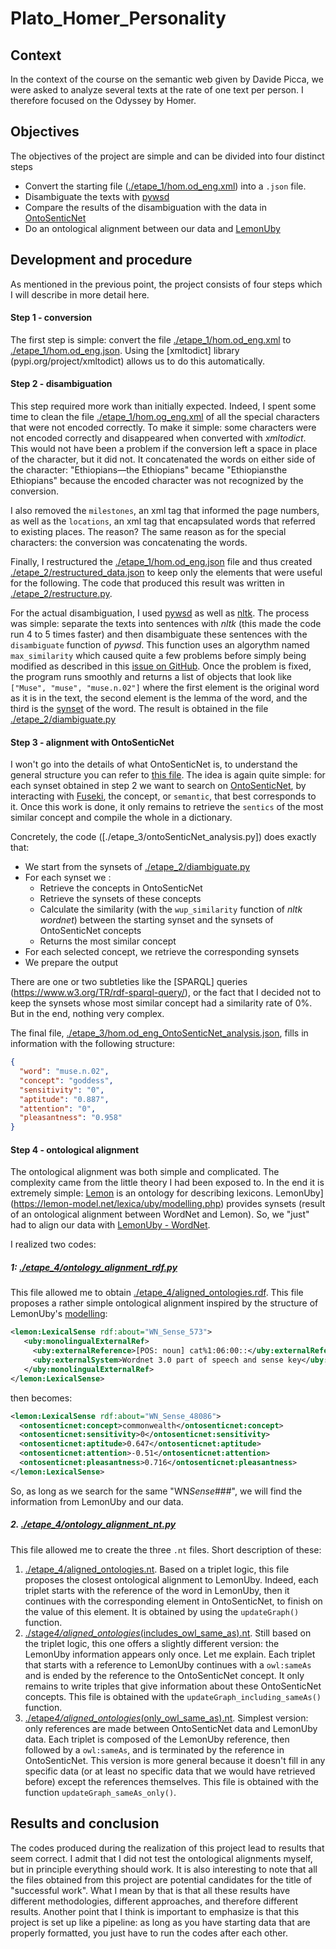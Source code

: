 ﻿# Plato_Homer_Personality

## Context

In the context of the course on the semantic web given by Davide Picca, we were asked to analyze several texts at the rate of one text per person. I therefore focused on the Odyssey by Homer.

## Objectives

The objectives of the project are simple and can be divided into four distinct steps

- Convert the starting file ([./etape_1/hom.od_eng.xml](./etape_1/hom.od_eng.xml)) into a `.json` file.
- Disambiguate the texts with [pywsd](https://github.com/alvations/pywsd)
- Compare the results of the disambiguation with the data in [OntoSenticNet](https://sentic.net/ontosenticnet.zip)
- Do an ontological alignment between our data and [LemonUby](https://lemon-model.net/lexica/uby/wn/wn.nt.gz)

## Development and procedure

As mentioned in the previous point, the project consists of four steps which I will describe in more detail here.

#### Step 1 - conversion

The first step is simple: convert the file [./etape_1/hom.od_eng.xml](./etape_1/hom.od_eng.xml) to [./etape_1/hom.od_eng.json](./etape_1/hom.od_eng.json). Using the [xmltodict] library (pypi.org/project/xmltodict) allows us to do this automatically.

#### Step 2 - disambiguation

This step required more work than initially expected. Indeed, I spent some time to clean the file [./etape_1/hom.og_eng.xml](./etape_1/hom.og_eng.xml) of all the special characters that were not encoded correctly. To make it simple: some characters were not encoded correctly and disappeared when converted with _xmltodict_. This would not have been a problem if the conversion left a space in place of the character, but it did not. It concatenated the words on either side of the character: "Ethiopians&mdash;the Ethiopians" became "Ethiopiansthe Ethiopians" because the encoded character was not recognized by the conversion.

I also removed the `milestones`, an xml tag that informed the page numbers, as well as the `locations`, an xml tag that encapsulated words that referred to existing places. The reason? The same reason as for the special characters: the conversion was concatenating the words.

Finally, I restructured the [./etape_1/hom.od_eng.json](./etape_1/hom.od_eng.json) file and thus created [./etape_2/restructured_data.json](./etape_2/restructured_data.json) to keep only the elements that were useful for the following. The code that produced this result was written in [./etape_2/restructure.py](./etape_2/restructure.py).

For the actual disambiguation, I used [pywsd](https://github.com/alvations/pywsd) as well as [nltk](https://www.nltk.org/). The process was simple: separate the texts into sentences with _nltk_ (this made the code run 4 to 5 times faster) and then disambiguate these sentences with the `disambiguate` function of _pywsd_. This function uses an algorythm named `max_similarity` which caused quite a few problems before simply being modified as described in this [issue on GitHub](https://github.com/alvations/pywsd/issues/59). Once the problem is fixed, the program runs smoothly and returns a list of objects that look like `["Muse", "muse", "muse.n.02"]` where the first element is the original word as it is in the text, the second element is the lemma of the word, and the third is the [synset](https://wordnet.princeton.edu/) of the word. The result is obtained in the file [./etape_2/diambiguate.py](./etape_2/diambiguate.py)

#### Step 3 - alignment with OntoSenticNet

I won't go into the details of what OntoSenticNet is, to understand the general structure you can refer to [this file](https://sentic.net/ontosenticnet.pdf). The idea is again quite simple: for each synset obtained in step 2 we want to search on [OntoSenticNet](https://sentic.net/ontosenticnet.zip), by interacting with [Fuseki](https://jena.apache.org/documentation/fuseki2/), the concept, or `semantic`, that best corresponds to it. Once this work is done, it only remains to retrieve the `sentics` of the most similar concept and compile the whole in a dictionary.

Concretely, the code ([./etape_3/ontoSenticNet_analysis.py]) does exactly that:

- We start from the synsets of [./etape_2/diambiguate.py](./etape_2/diambiguate.py)
- For each synset we :
  - Retrieve the concepts in OntoSenticNet
  - Retrieve the synsets of these concepts
  - Calculate the similarity (with the `wup_similarity` function of _nltk wordnet_) between the starting synset and the synsets of OntoSenticNet concepts
  - Returns the most similar concept
- For each selected concept, we retrieve the corresponding synsets
- We prepare the output

There are one or two subtleties like the [SPARQL] queries (https://www.w3.org/TR/rdf-sparql-query/), or the fact that I decided not to keep the synsets whose most similar concept had a similarity rate of 0%. But in the end, nothing very complex.

The final file, [./etape_3/hom.od_eng_OntoSenticNet_analysis.json](./etape_3/hom.od_eng_OntoSenticNet_analysis.json), fills in information with the following structure:

```json
{
  "word": "muse.n.02",
  "concept": "goddess",
  "sensitivity": "0",
  "aptitude": "0.887",
  "attention": "0",
  "pleasantness": "0.958"
}
```

#### Step 4 - ontological alignment

The ontological alignment was both simple and complicated. The complexity came from the little theory I had been exposed to. In the end it is extremely simple: [Lemon](https://lemon-model.net/index.php) is an ontology for describing lexicons. LemonUby](https://lemon-model.net/lexica/uby/modelling.php) provides synsets (result of an ontological alignment between WordNet and Lemon). So, we "just" had to align our data with [LemonUby - WordNet](https://lemon-model.net/lexica/uby/wn/wn.nt.gz).

I realized two codes:

##### 1: [./etape_4/ontology_alignment_rdf.py](./etape_4/ontology_alignment_rdf.py)

This file allowed me to obtain [./etape_4/aligned_ontologies.rdf](./etape_4/aligned_ontologies.rdf). This file proposes a rather simple ontological alignment inspired by the structure of LemonUby's [modelling](https://lemon-model.net/lexica/uby/modelling.php):

```xml
<lemon:LexicalSense rdf:about="WN_Sense_573">
   <uby:monolingualExternalRef>
     <uby:externalReference>[POS: noun] cat%1:06:00::</uby:externalReference>
     <uby:externalSystem>Wordnet 3.0 part of speech and sense key</uby:externalSystem>
   </uby:monolingualExternalRef>
</lemon:LexicalSense>
```

then becomes:

```xml
<lemon:LexicalSense rdf:about="WN_Sense_48086">
  <ontosenticnet:concept>commonwealth</ontosenticnet:concept>
  <ontosenticnet:sensitivity>0</ontosenticnet:sensitivity>
  <ontosenticnet:aptitude>0.647</ontosenticnet:aptitude>
  <ontosenticnet:attention>-0.51</ontosenticnet:attention>
  <ontosenticnet:pleasantness>0.716</ontosenticnet:pleasantness>
</lemon:LexicalSense>
```

So, as long as we search for the same "WN*Sense*###", we will find the information from LemonUby and our data.

##### 2. [./etape_4/ontology_alignment_nt.py](./etape_4/ontology_alignment_nt.py)

This file allowed me to create the three `.nt` files. Short description of these:

1. [./etape_4/aligned_ontologies.nt](./etape_4/aligned_ontologies.nt). Based on a triplet logic, this file proposes the closest ontological alignment to LemonUby. Indeed, each triplet starts with the reference of the word in LemonUby, then it continues with the corresponding element in OntoSenticNet, to finish on the value of this element. It is obtained by using the `updateGraph()` function.
2. [./stage*4/aligned_ontologies*(includes_owl_same_as).nt](<./etape_4/aligned_ontologies_(includes_owl_same_as).nt>). Still based on the triplet logic, this one offers a slightly different version: the LemonUby information appears only once. Let me explain. Each triplet that starts with a reference to LemonUby continues with a `owl:sameAs` and is ended by the reference to the OntoSenticNet concept. It only remains to write triples that give information about these OntoSenticNet concepts. This file is obtained with the `updateGraph_including_sameAs()` function.
3. [./etape*4/aligned_ontologies*(only_owl_same_as).nt](<./etape_4/aligned_ontologies_(only_owl_same_as).nt>). Simplest version: only references are made between OntoSenticNet data and LemonUby data. Each triplet is composed of the LemonUby reference, then followed by a `owl:sameAs`, and is terminated by the reference in OntoSenticNet. This version is more general because it doesn't fill in any specific data (or at least no specific data that we would have retrieved before) except the references themselves. This file is obtained with the function `updateGraph_sameAs_only()`.

## Results and conclusion

The codes produced during the realization of this project lead to results that seem correct. I admit that I did not test the ontological alignments myself, but in principle everything should work. It is also interesting to note that all the files obtained from this project are potential candidates for the title of "successful work". What I mean by that is that all these results have different methodologies, different approaches, and therefore different results. Another point that I think is important to emphasize is that this project is set up like a pipeline: as long as you have starting data that are properly formatted, you just have to run the codes after each other. 
